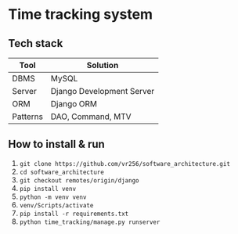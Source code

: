 # Time tracking system
 

## Tech stack
| Tool      | Solution                           |
|-----------|------------------------------------|
| DBMS      | MySQL                              |
| Server    | Django Development Server          |
| ORM       | Django ORM                         |
| Patterns  | DAO, Command, MTV                  |    

## How to install & run
1. `git clone https://github.com/vr256/software_architecture.git`
2. `cd software_architecture` 
3. `git checkout remotes/origin/django`
4. `pip install venv`  
5. `python -m venv venv`  
6. `venv/Scripts/activate`  
7. `pip install -r requirements.txt`  
8. `python time_tracking/manage.py runserver`